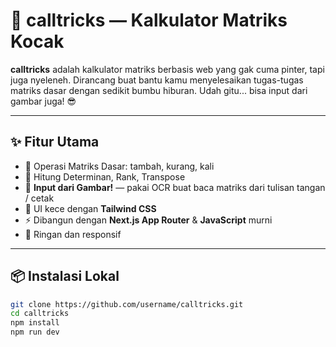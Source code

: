 # 🎲 calltricks — Kalkulator Matriks Kocak

**calltricks** adalah kalkulator matriks berbasis web yang gak cuma pinter, tapi juga nyeleneh. Dirancang buat bantu kamu menyelesaikan tugas-tugas matriks dasar dengan sedikit bumbu hiburan. Udah gitu... bisa input dari gambar juga! 😎

---

## ✨ Fitur Utama

- 🧮 Operasi Matriks Dasar: tambah, kurang, kali
- 🧠 Hitung Determinan, Rank, Transpose
- 📸 **Input dari Gambar!** — pakai OCR buat baca matriks dari tulisan tangan / cetak
- 🎨 UI kece dengan **Tailwind CSS**
- ⚡ Dibangun dengan **Next.js App Router** & **JavaScript** murni
- 🚀 Ringan dan responsif

---

## 📦 Instalasi Lokal

```bash
git clone https://github.com/username/calltricks.git
cd calltricks
npm install
npm run dev
